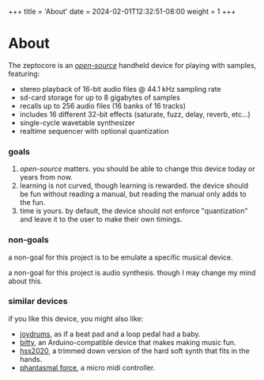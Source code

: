 +++
title = 'About'
date = 2024-02-01T12:32:51-08:00
weight = 1
+++

# About 

The zeptocore is an *[open-source](https://github.com/schollz/_core)* handheld device for playing with samples, featuring:

- stereo playback of 16-bit audio files @ 44.1 kHz sampling rate
- sd-card storage for up to 8 gigabytes of samples
- recalls up to 256 audio files (16 banks of 16 tracks)
- includes 16 different 32-bit effects (saturate, fuzz, delay, reverb, etc...)
- single-cycle wavetable synthesizer
- realtime sequencer with optional quantization

### goals

1. *open-source* matters. you should be able to change this device today or years from now.
2. learning is not curved, though learning is rewarded. the device should be fun without reading a manual, but reading the manual only adds to the fun.
3. time is yours. by default, the device should not enforce "quantization" and leave it to the user to make their own timings.

### non-goals

a non-goal for this project is to be emulate a specific musical device. 

a non-goal for this project is audio synthesis. though I may change my mind about this.


### similar devices

if you like this device, you might also like:

- [joydrums](https://www.yzhkinstruments.com/download), as if a beat pad and a loop pedal had a baby.
- [bitty](https://www.curioussoundobjects.com/), an Arduino-compatible device that makes making music fun.
- [hss2020](http://gieskes.nl/instruments/?file=HSS2020), a trimmed down version of the hard soft synth that fits in the hands.
- [phantasmal force](https://www.tindie.com/products/distropolis/phantasmal-force-micro-midi-controller/), a micro midi controller.
